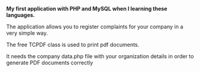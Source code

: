 <b>My first application with PHP and MySQL when I learning these languages.</b>

The application allows you to register complaints for your company in a very simple way.

The free TCPDF class is used to print pdf documents.

It needs the company data.php file with your organization details in order to generate PDF documents correctly
